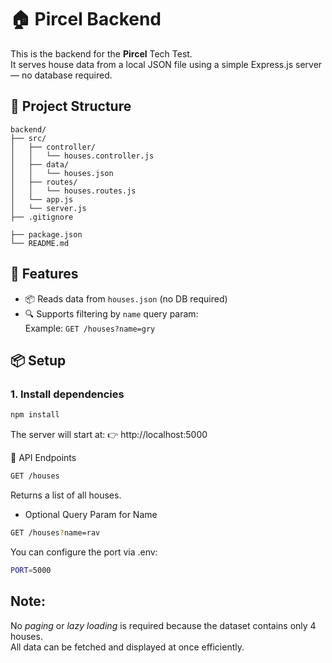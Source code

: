 # 🏠 Pircel Backend

This is the backend for the **Pircel** Tech Test. <br>
It serves house data from a local JSON file using a simple Express.js server — no database required.

## 📁 Project Structure

```plaintext
backend/
├── src/
│   ├── controller/
│   │   └── houses.controller.js
│   ├── data/
│   │   └── houses.json
│   ├── routes/
│   │   └── houses.routes.js
│   └── app.js
│   └── server.js
├── .gitignore

├── package.json
└── README.md

```

## 🚀 Features

- 📦 Reads data from `houses.json` (no DB required)
- 🔍 Supports filtering by `name` query param:  
  Example: `GET /houses?name=gry`

## 📦 Setup

### 1. Install dependencies

```bash
npm install
```

The server will start at:
👉 http://localhost:5000

📡 API Endpoints

```bash
GET /houses
```
Returns a list of all houses.

- Optional Query Param for Name

```bash
GET /houses?name=rav
```

You can configure the port via .env:

```bash
PORT=5000
```

## Note: 
No *paging* or *lazy loading* is required because the dataset contains only 4 houses. <br>
All data can be fetched and displayed at once efficiently.
